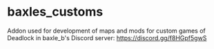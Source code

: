 # baxles_customs
Addon used for development of maps and mods for custom games of Deadlock in baxle_b's Discord server: https://discord.gg/f8HGpf5gwS
